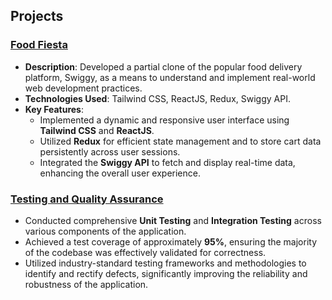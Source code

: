 ## Projects

### [Food Fiesta](https://food-fiesta-5c31e.firebaseapp.com/)
- **Description**: Developed a partial clone of the popular food delivery platform, Swiggy, as a means to understand and implement real-world web development practices.
- **Technologies Used**: Tailwind CSS, ReactJS, Redux, Swiggy API.
- **Key Features**:
    - Implemented a dynamic and responsive user interface using **Tailwind CSS** and **ReactJS**.
    - Utilized **Redux** for efficient state management and to store cart data persistently across user sessions.
    - Integrated the **Swiggy API** to fetch and display real-time data, enhancing the overall user experience.
 
### [Testing and Quality Assurance](https://drive.google.com/file/d/11KAod14Q7wU3rsjKrtflOZvP3N6lp_k1/view?usp=sharing)
- Conducted comprehensive **Unit Testing** and **Integration Testing** across various components of the application.
- Achieved a test coverage of approximately **95%**, ensuring the majority of the codebase was effectively validated for correctness.
- Utilized industry-standard testing frameworks and methodologies to identify and rectify defects, significantly improving the reliability and robustness of the application.
